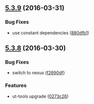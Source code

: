 <a name="5.3.9"></a>
## [5.3.9](https://git.softwaregroup-bg.com/ut5/ut-template/compare/v5.3.8...v5.3.9) (2016-03-31)


### Bug Fixes

* use constant dependencies ([880dfb1](https://git.softwaregroup-bg.com/ut5/ut-template/commit/880dfb1))



<a name="5.3.8"></a>
## [5.3.8](https://git.softwaregroup-bg.com/ut5/ut-template/compare/v5.3.6...v5.3.8) (2016-03-30)


### Bug Fixes

* switch to nexus ([f2690df](https://git.softwaregroup-bg.com/ut5/ut-template/commit/f2690df))

### Features

* ut-tools upgrade ([0273c26](https://git.softwaregroup-bg.com/ut5/ut-template/commit/0273c26))



